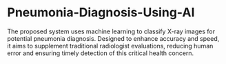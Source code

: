 # Pneumonia-Diagnosis-Using-AI
The proposed system uses machine learning to classify X-ray images for potential pneumonia diagnosis. Designed to enhance accuracy and speed, it aims to supplement traditional radiologist evaluations, reducing human error and ensuring timely detection of this critical health concern.
